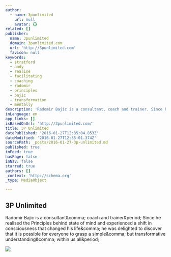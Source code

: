 ```yaml
---
author:
  - name: 3punlimited
    url: null
    avatar: {}
related: []
publisher:
  name: 3punlimited
  domain: 3punlimited.com
  url: 'http://3punlimited.com'
  favicon: null
keywords:
  - stratford
  - andy
  - realise
  - facilitating
  - coaching
  - radomir
  - principles
  - bajic
  - transformation
  - mentally
description: 'Radomir Bajic is a consultant, coach and trainer. Since he realised the Principles behind state of mind and experienced a shift in consciousness that changed his life, he was delighted to discover that it is possible for everyone to grasp a simple, but transformative understanding, within us all.'
inLanguage: en
app_links: []
isBasedOnUrl: 'http://3punlimited.com/'
title: 3P Unlimited
datePublished: '2016-01-27T12:35:04.853Z'
dateModified: '2016-01-27T12:35:01.374Z'
sourcePath: _posts/2016-01-27-3p-unlimited.md
published: true
inFeed: true
hasPage: false
inNav: false
starred: true
authors: []
_context: 'http://schema.org'
_type: MediaObject

---
```

<article style=""><h1>3P Unlimited</h1><p>Radomir Bajic is a consultant&amp;comma; coach and trainer&amp;period; Since he realised the Principles behind state of mind and experienced a shift in consciousness that changed his life&amp;comma; he was delighted to discover that it is possible for everyone to grasp a simple&amp;comma; but transformative understanding&amp;comma; within us all&amp;period;</p><img src="http://3punlimited.com/wp-content/uploads/2014/05/IMG_1386.jpg" /></article>